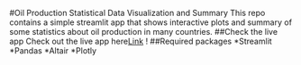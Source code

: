 #Oil Production Statistical Data Visualization and Summary
This repo contains a simple streamlit app that shows interactive plots and summary of some statistics about oil production in many countries.
##Check the live app
Check out the live app here[Link](http://a.com) !
##Required packages
*Streamlit
*Pandas
*Altair
*Plotly
